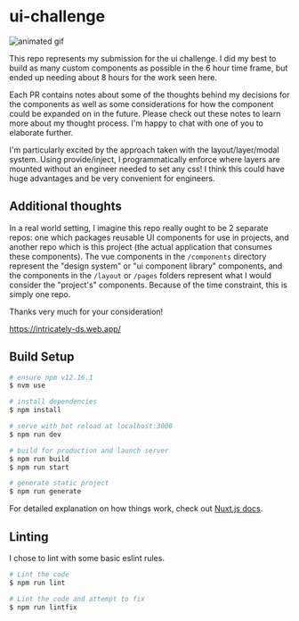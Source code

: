 # ui-challenge

![animated gif](/static/data-lo.gif)

This repo represents my submission for the ui challenge. I did my best to build as many custom components as possible in the 6 hour time frame, but ended up needing about 8 hours for the work seen here.

Each PR contains notes about some of the thoughts behind my decisions for the components as well as some considerations for how the component could be expanded on in the future. Please check out these notes to learn more about my thought process. I'm happy to chat with one of you to elaborate further.

I'm particularly excited by the approach taken with the layout/layer/modal system. Using provide/inject, I programmatically enforce where layers are mounted without an engineer needed to set any css! I think this could have huge advantages and be very convenient for engineers.

## Additional thoughts
In a real world setting, I imagine this repo really ought to be 2 separate repos: one which packages reusable UI components for use in projects, and another repo which is this project (the actual application that consumes these components). The vue components in the `/components` directory represent the "design system" or "ui component library" components, and the components in the `/layout` or `/pages` folders represent what I would consider the "project's" components. Because of the time constraint, this is simply one repo.

Thanks very much for your consideration!

https://intricately-ds.web.app/

## Build Setup

```bash
# ensure npm v12.16.1
$ nvm use

# install dependencies
$ npm install

# serve with hot reload at localhost:3000
$ npm run dev

# build for production and launch server
$ npm run build
$ npm run start

# generate static project
$ npm run generate
```

For detailed explanation on how things work, check out [Nuxt.js docs](https://nuxtjs.org).

## Linting
I chose to lint with some basic eslint rules.


```bash
# Lint the code
$ npm run lint

# Lint the code and attempt to fix
$ npm run lintfix
```
